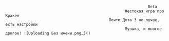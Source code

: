                                                                   Beta
                                                        Жестокая игра про Кракен
                                                 Почти Дота 3 но лучше, есть настройки
                                                        Музыка, и многое дркгое! ![Uploading Без имени.png…]()
